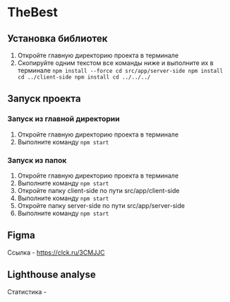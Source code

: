 # TheBest

## Установка библиотек
1. Откройте главную директорию проекта в терминале
2. Скопируйте одним текстом все команды ниже и выполните их в терминале
`npm install --force
cd src/app/server-side
npm install
cd ../client-side
npm install
cd ../../../
`
## Запуск проекта
### Запуск из главной директории
1. Откройте главную директорию проекта в терминале
2. Выполните команду `npm start`
### Запуск из папок
1. Откройте главную директорию проекта в терминале
2. Выполните команду `npm start`
3. Откройте папку client-side по пути src/app/client-side
4. Выполните команду `npm start`
5. Откройте папку server-side по пути src/app/server-side
6. Выполните команду `npm start`
## Figma
Ссылка - https://clck.ru/3CMJJC
## Lighthouse analyse
Статистика - 
